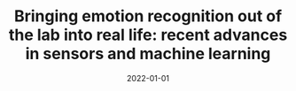 ---
# Documentation: https://wowchemy.com/docs/managing-content/

title: 'Bringing emotion recognition out of the lab into real life: recent advances
  in sensors and machine learning'
subtitle: ''
summary: ''
authors:
- saganowski
tags: []
categories: []
date: '2022-01-01'
lastmod: 2022-10-07T05:43:34Z
featured: false
draft: false

# Featured image
# To use, add an image named `featured.jpg/png` to your page's folder.
# Focal points: Smart, Center, TopLeft, Top, TopRight, Left, Right, BottomLeft, Bottom, BottomRight.
image:
  caption: ''
  focal_point: ''
  preview_only: false

# Projects (optional).
#   Associate this post with one or more of your projects.
#   Simply enter your project's folder or file name without extension.
#   E.g. `projects = ["internal-project"]` references `content/project/deep-learning/index.md`.
#   Otherwise, set `projects = []`.
projects: []
publishDate: '2022-10-07T05:43:33.107870Z'
publication_types:
- '2'
abstract: ''
publication: '*Electronics*'
doi: 10.3390/electronics11030496
links:
- name: URL
  url: https://www.mdpi.com/2079-9292/11/3/496
---